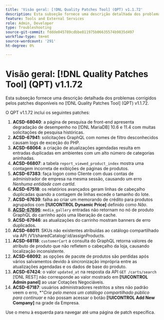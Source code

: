```yaml
---
title: 'Visão geral: [!DNL Quality Patches Tool] (QPT) v1.1.72'
description: Esta subseção fornece uma descrição detalhada dos problemas corrigidos pelos patches disponíveis no  [!DNL Quality Patches Tool] (QPT) v1.1.72.
feature: Tools and External Services
role: Admin, Developer
type: Troubleshooting
source-git-commit: fddde045789cdbbe811975b06635574b9835d497
workflow-type: tm+mt
source-wordcount: '291'
ht-degree: 0%

---
```


# Visão geral: [!DNL Quality Patches Tool] (QPT) v1.1.72

Esta subseção fornece uma descrição detalhada dos problemas corrigidos pelos patches disponíveis no [!DNL Quality Patches Tool] (QPT) v1.1.72.

O QPT v1.1.72 inclui os seguintes patches:
1. **ACSD-68040**: a página de pesquisa de front-end apresenta degradação de desempenho no [!DNL MariaDB] 10.6 e 11.4 com muitas solicitações de pesquisa históricas.
1. **ACSD-67941**: solicitações GraphQL com nomes de filtro desconhecidos causam logs de exceção do PHP.
1. **ACSD-68064**: a criação de atualizações agendadas resulta em entradas duplicadas em ambientes com um alto número de categorias aninhadas.
1. **ACSD-66807**: a tabela `report_viewed_product_index` mostra uma contagem incorreta de exibições de páginas de produtos.
1. **ACSD-67383**: faça logon como Cliente com duas contas de administrador de empresa na mesma sessão, causando um erro *Nenhuma entidade com cartId*.
1. **ACSD-67518**: os relatórios avançados geram linhas de cabeçalho duplicadas quando a contagem de linhas excede o tamanho do lote.
1. **ACSD-67639**: falha ao criar um memorando de crédito para produtos agrupados com **[!UICONTROL Dynamic Price]** definido como *Não*.
1. **[ACSD-67696](/help/tools/quality-patches-tool/patches-available-in-qpt/v1-1-72/acsd-67696.md)**: `media_gallery` entradas não retornam no nó de produto GraphQL do carrinho após uma liberação de cache.
1. **ACSD-67946**: as atualizações do carrinho mostram banners de erro duplicados.
1. **ACSD-68011**: SKUs não existentes atribuídas ao catálogo compartilhado via API /V1/sharedCatalog/:id/assignProducts.
1. **ACSD-68118**: `customerCart` a consulta do GraphQL retorna valores de atributo de produto que não refletem o cabeçalho da loja, causando localização inconsistente.
1. **ACSD-68092**: as opções de pacote de produtos são perdidas após vários salvamentos devido à sincronização imprópria entre as atualizações agendadas e os dados de base do produto.
1. **ACSD-67424**: o valor `updated_at` na resposta da API `GET /carts/search` [!DNL REST] não corresponde ao valor mostrado em **[!UICONTROL Admin panel]** ao usar Cotações Negociáveis.
1. **ACSD-67187**: usuários administradores restritos a sites não padrão veem o erro, *&quot;*Crie pelo menos um catálogo compartilhado público para continuar* e não possam acessar o botão **[!UICONTROL Add New Company]** na grade da Empresa.

Use o menu à esquerda para navegar até uma página de patch específica.
